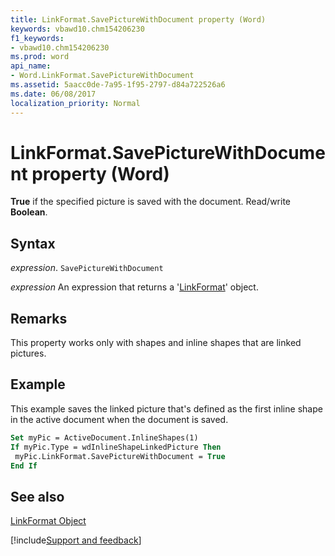 ```yaml
---
title: LinkFormat.SavePictureWithDocument property (Word)
keywords: vbawd10.chm154206230
f1_keywords:
- vbawd10.chm154206230
ms.prod: word
api_name:
- Word.LinkFormat.SavePictureWithDocument
ms.assetid: 5aacc0de-7a95-1f95-2797-d84a722526a6
ms.date: 06/08/2017
localization_priority: Normal
---
```



# LinkFormat.SavePictureWithDocument property (Word)

 **True** if the specified picture is saved with the document. Read/write **Boolean**.


## Syntax

_expression_. `SavePictureWithDocument`

 _expression_ An expression that returns a '[LinkFormat](Word.LinkFormat.md)' object.


## Remarks

This property works only with shapes and inline shapes that are linked pictures.


## Example

This example saves the linked picture that's defined as the first inline shape in the active document when the document is saved.


```vb
Set myPic = ActiveDocument.InlineShapes(1) 
If myPic.Type = wdInlineShapeLinkedPicture Then 
 myPic.LinkFormat.SavePictureWithDocument = True 
End If
```


## See also


[LinkFormat Object](Word.LinkFormat.md)

[!include[Support and feedback](~/includes/feedback-boilerplate.md)]